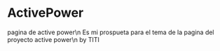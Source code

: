 # ActivePower
pagina de active power\n
Es mi prospueta para el tema de la pagina del proyecto active power\n
by TITI
